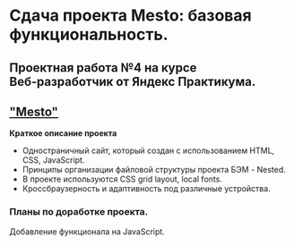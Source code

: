 # Сдача проекта Mesto: базовая функциональность.  

## Проектная работа №4 на курсе Веб‑разработчик от Яндекс Практикума.

## ["Mesto"](https://foryp.github.io/mesto/)

**Краткое описание проекта**

* Одностраничный сайт, который создан с использованием HTML, CSS, JavaScript.  
* Принципы организации файловой структуры проекта БЭМ - Nested.  
* В проекте используются CSS grid layout, local fonts.  
* Кроссбраузерность и адаптивность под различные устройства.  

### Планы по доработке проекта.  
Добавление функционала на JavaScript.